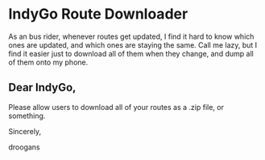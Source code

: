 IndyGo Route Downloader
=======================

As an bus rider, whenever routes get updated, I find it hard to know which ones are updated, and which ones are staying the same. Call me lazy, but I find it easier just to download all of them when they change, and dump all of them onto my phone.

Dear IndyGo,
-----------

Please allow users to download all of your routes as a .zip file, or something.

Sincerely,

droogans